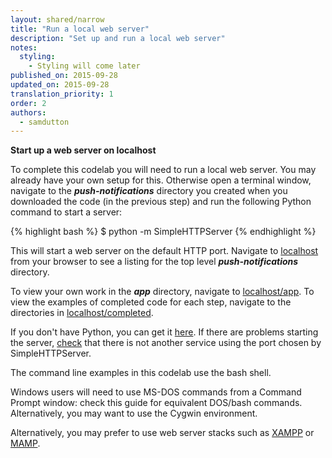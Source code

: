 ```yaml
---
layout: shared/narrow
title: "Run a local web server"
description: "Set up and run a local web server"
notes:
  styling:
    - Styling will come later
published_on: 2015-09-28
updated_on: 2015-09-28
translation_priority: 1
order: 2
authors:
  - samdutton
---
```


**Start up a web server on localhost**

To complete this codelab you will need to run a local web server. You may
already have your own setup for this. Otherwise open a terminal window,
navigate to the **_push-notifications_** directory you created when you
downloaded the code (in the previous step) and run the following Python command to start a server:

{% highlight bash %}
$ python -m SimpleHTTPServer
{% endhighlight %}

This will start a web server on the default HTTP port. Navigate to [localhost](http://localhost) from your browser to see a listing for the top level **_push-notifications_** directory.

To view your own work in the **_app_** directory, navigate to [localhost/app](http://localhost/app). To view the examples of completed code for each step, navigate to the directories in [localhost/completed](http://localhost/completed).

If you don't have Python, you can get it [here](https://www.python.org/downloads/). If there are problems starting the server, [check](https://www.google.com/search?q=what+is+using+port) that there is not another service using the port chosen by SimpleHTTPServer.

The command line examples in this codelab use the bash shell.

Windows users will need to use MS-DOS commands from a Command Prompt window: check this guide for equivalent DOS/bash commands. Alternatively, you may want to use the Cygwin environment.

 Alternatively, you may prefer to use web server stacks such as [XAMPP](https://www.apachefriends.org/index.html) or [MAMP](https://www.mamp.info/en/).
